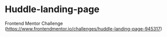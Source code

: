 # Huddle-landing-page
Frontend Mentor Challenge (https://www.frontendmentor.io/challenges/huddle-landing-page-945317)
